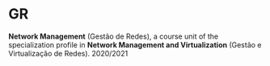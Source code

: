 # GR

**Network Management** (Gestão de Redes), a course unit of the specialization profile in **Network Management and Virtualization** (Gestão e Virtualização de Redes). 2020/2021
